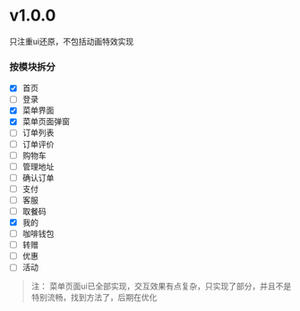 <!--
 * @Author: meetqy
 * @since: 2019-08-08 10:32:20
 * @lastTime: 2019-08-14 11:44:08
 * @LastEditors: meetqy
 -->
# v1.0.0
只注重ui还原，不包括动画特效实现

### 按模块拆分

- [x] 首页
- [ ] 登录
- [x] 菜单界面
- [x] 菜单页面弹窗
- [ ] 订单列表
- [ ] 订单评价
- [ ] 购物车
- [ ] 管理地址
- [ ] 确认订单
- [ ] 支付
- [ ] 客服
- [ ] 取餐码
- [x] 我的
- [ ] 咖啡钱包
- [ ] 转赠
- [ ] 优惠
- [ ] 活动

> 注： 菜单页面ui已全部实现，交互效果有点复杂，只实现了部分，并且不是特别流畅，找到方法了，后期在优化